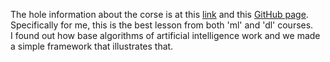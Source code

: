 The hole information about the corse is at this <a href='https://algocode.ru/dlwinter2022/' target='_blank'>link</a> 
and this <a href='https://github.com/kryzhikov/Sample-DL-Repo' target='_blank'>GitHub page</a>. <br>
Specifically for me, this is the best lesson from both 'ml' and 'dl' courses. <br> 
I found out how base algorithms of artificial intelligence work and we made a simple framework that illustrates that.
